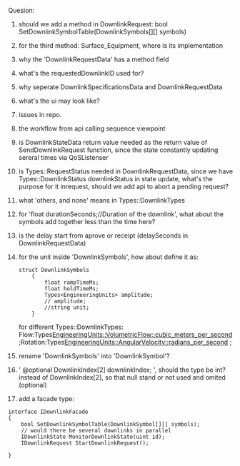 Quesion:
1. should we add a method in DownlinkRequest:
	bool SetDownlinkSymbolTable(DownlinkSymbols[][] symbols)
	
1. for the third method: Surface_Equipment, where is its implementation
1. why the 'DownlinkRequestData' has a method field
1. what's the requestedDownlinkID used for?
1. why seperate DownlinkSpecificationsData and DownlinkRequestData
1. what's the ui may look like?
1. issues in repo.
1. the workflow from api calling sequence viewpoint
1. is DownlinkStateData return value needed as the return value of SendDownlinkRequest function, since the state constantly updating sereral times via QoSListenser
1. is Types::RequestStatus  needed in DownlinkRequestData, since we have Types::DownlinkStatus               downlinkStatus in state update, what's the purpose for it inrequest, should we add api to abort a pending request?
1. what 'others, and none' means in Types::DownlinkTypes  
1. for 'float                               durationSeconds;//Duration of the downlink', what about the symbols add together less than the time here?
1. is the delay start from aprove or receipt (delaySeconds in DownlinkRequestData)
1. for the unit inside 'DownlinkSymbols', how about define it as:
    ```
	struct DownlinkSymbols
        {
            float rampTimeMs;
            float holdTimeMs;
            Types<EngineeringUnits> amplitude;
            // amplitude;
            //string unit;
        }
    ```
    for different Types::DownlinkTypes: Flow:Types<EngineeringUnits::VolumetricFlow::cubic_meters_per_second> ;Rotation:Types<EngineeringUnits::AngularVelocity::radians_per_second> ;
1. rename 'DownlinkSymbols' into 'DownlinkSymbol'?
1. '   @optional DownlinkIndex[2]          downlinkIndex;   ', should the type be int? instead of DownlinkIndex[2], so that null stand or not used and omited (optional)
1. add a facade type: 
```
interface IDownlinkFacade
{
	bool SetDownlinkSymbolTable(DownlinkSymbol[][] symbols);
	// would there be several downlinks in parallel
	IDownlinkState MonitorDownlinkState(uint id);
	IDownlinkRequest StartDownlinkRequest();

}

```